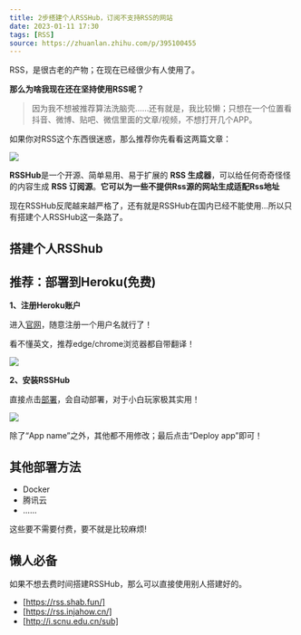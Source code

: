 ```yaml
---
title: 2步搭建个人RSSHub，订阅不支持RSS的网站  
date: 2023-01-11 17:30  
tags: [RSS]  
source: https://zhuanlan.zhihu.com/p/395100455
---
```

RSS，是很古老的产物；在现在已经很少有人使用了。

**那么为啥我现在还在坚持使用RSS呢？**

> 因为我不想被推荐算法洗脑壳……还有就是，我比较懒；只想在一个位置看抖音、微博、贴吧、微信里面的文章/视频，不想打开几个APP。

如果你对RSS这个东西很迷惑，那么推荐你先看看这两篇文章：

![][fig1]

**RSSHub**是一个开源、简单易用、易于扩展的 **RSS 生成器**，可以给任何奇奇怪怪的内容生成 **RSS 订阅源**。**它可以为一些不提供Rss源的网站生成适配Rss地址**

现在RSSHub反爬越来越严格了，还有就是RSSHub在国内已经不能使用…所以只有搭建个人RSSHub这一条路了。

## **搭建个人RSShub**

## **推荐：部署到Heroku(免费)**

**1、注册Heroku账户**

进入[官网]，随意注册一个用户名就行了！

看不懂英文，推荐edge/chrome浏览器都自带翻译！

![][fig2]

**2、安装RSSHub**

直接点击[部署]，会自动部署，对于小白玩家极其实用！

![][fig3]

除了“App name”之外，其他都不用修改；最后点击“Deploy app”即可！

## **其他部署方法**

-   Docker
-   腾讯云
-   ……

这些要不需要付费，要不就是比较麻烦!

## **懒人必备**

如果不想去费时间搭建RSSHub，那么可以直接使用别人搭建好的。

-   [https://rss.shab.fun/]
-   [https://rss.injahow.cn/]
-   [http://i.scnu.edu.cn/sub]



[官网]: https://link.zhihu.com/?target=https%3A//dashboard.heroku.com/
[部署]: https://link.zhihu.com/?target=https%3A//heroku.com/deploy%3Ftemplate%3Dhttps%253A%252F%252Fgithub.com%252FDIYgod%252FRSSHub
[https://rss.shab.fun/]: https://rss.shab.fun/
[https://rss.injahow.cn/]: https://rss.injahow.cn/
[http://i.scnu.edu.cn/sub]: https://i.scnu.edu.cn/sub


[fig1]: https://pic2.zhimg.com/v2-64231d1b343eb603727960456860554d_b.jpg
[fig2]: https://pic4.zhimg.com/v2-6b009355a97fc747bb6d7d9aa9ccaadf_b.jpg
[fig3]: https://pic1.zhimg.com/v2-4d94e3106c7de1da1913f20706afc6cc_b.jpg
